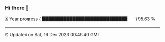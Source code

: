 ### Hi there 👋

⏳ Year progress { ████████████████████████████▁▁ } 95.63 %

---

⏰ Updated on Sat, 16 Dec 2023 00:49:40 GMT
